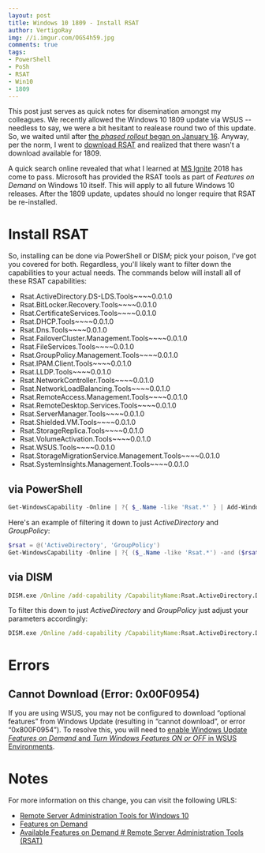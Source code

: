 ```yaml
---
layout: post
title: Windows 10 1809 - Install RSAT 
author: VertigoRay
img: //i.imgur.com/OGS4h59.jpg
comments: true
tags:
- PowerShell
- PoSh
- RSAT
- Win10
- 1809
---
```

This post just serves as quick notes for disemination amongst my colleagues.
We recently allowed the Windows 10 1809 update via WSUS -- needless to say, we were a bit hesitant to realease round two of this update.
So, we waited until after [the *phased rollout* began on January 16](https://support.microsoft.com/en-us/help/4464619/windows-10-update-history).
Anyway, per the norm, I went to [download RSAT](https://www.microsoft.com/en-us/download/details.aspx?id=45520) and realized that there wasn't a download available for 1809.

A quick search online revealed that what I learned at [MS Ignite](https://www.microsoft.com/en-us/ignite) 2018 has come to pass.
Microsoft has provided the RSAT tools as part of *Features on Demand* on Windows 10 itself. This will apply to all future Windows 10 releases.
After the 1809 update, updates should no longer require that RSAT be re-installed.

# Install RSAT

So, installing can be done via PowerShell or DISM; pick your poison, I've got you covered for both. Regardless, you'll likely want to filter down the capabilities to your actual needs. The commands below will install all of these RSAT capabilities:

- Rsat.ActiveDirectory.DS-LDS.Tools~~~~0.0.1.0
- Rsat.BitLocker.Recovery.Tools~~~~0.0.1.0
- Rsat.CertificateServices.Tools~~~~0.0.1.0
- Rsat.DHCP.Tools~~~~0.0.1.0
- Rsat.Dns.Tools~~~~0.0.1.0
- Rsat.FailoverCluster.Management.Tools~~~~0.0.1.0
- Rsat.FileServices.Tools~~~~0.0.1.0
- Rsat.GroupPolicy.Management.Tools~~~~0.0.1.0
- Rsat.IPAM.Client.Tools~~~~0.0.1.0
- Rsat.LLDP.Tools~~~~0.0.1.0
- Rsat.NetworkController.Tools~~~~0.0.1.0
- Rsat.NetworkLoadBalancing.Tools~~~~0.0.1.0
- Rsat.RemoteAccess.Management.Tools~~~~0.0.1.0
- Rsat.RemoteDesktop.Services.Tools~~~~0.0.1.0
- Rsat.ServerManager.Tools~~~~0.0.1.0
- Rsat.Shielded.VM.Tools~~~~0.0.1.0
- Rsat.StorageReplica.Tools~~~~0.0.1.0
- Rsat.VolumeActivation.Tools~~~~0.0.1.0
- Rsat.WSUS.Tools~~~~0.0.1.0
- Rsat.StorageMigrationService.Management.Tools~~~~0.0.1.0
- Rsat.SystemInsights.Management.Tools~~~~0.0.1.0

## via PowerShell

```powershell
Get-WindowsCapability -Online | ?{ $_.Name -like 'Rsat.*' } | Add-WindowsCapability -Online
```

Here's an example of filtering it down to just *ActiveDirectory* and *GroupPolicy*:

```powershell
$rsat = @('ActiveDirectory', 'GroupPolicy')
Get-WindowsCapability -Online | ?{ ($_.Name -like 'Rsat.*') -and ($rsat -contains $_.Name.Split('.')[1]) } | Add-WindowsCapability -Online
```

## via DISM

```cmd
DISM.exe /Online /add-capability /CapabilityName:Rsat.ActiveDirectory.DS-LDS.Tools~~~~0.0.1.0 /CapabilityName:Rsat.BitLocker.Recovery.Tools~~~~0.0.1.0 /CapabilityName:Rsat.CertificateServices.Tools~~~~0.0.1.0 /CapabilityName:Rsat.DHCP.Tools~~~~0.0.1.0 /CapabilityName:Rsat.Dns.Tools~~~~0.0.1.0 /CapabilityName:Rsat.FailoverCluster.Management.Tools~~~~0.0.1.0 /CapabilityName:Rsat.FileServices.Tools~~~~0.0.1.0 /CapabilityName:Rsat.GroupPolicy.Management.Tools~~~~0.0.1.0 /CapabilityName:Rsat.IPAM.Client.Tools~~~~0.0.1.0 /CapabilityName:Rsat.LLDP.Tools~~~~0.0.1.0 /CapabilityName:Rsat.NetworkController.Tools~~~~0.0.1.0 /CapabilityName:Rsat.NetworkLoadBalancing.Tools~~~~0.0.1.0 /CapabilityName:Rsat.RemoteAccess.Management.Tools~~~~0.0.1.0 /CapabilityName:Rsat.RemoteDesktop.Services.Tools~~~~0.0.1.0 /CapabilityName:Rsat.ServerManager.Tools~~~~0.0.1.0 /CapabilityName:Rsat.Shielded.VM.Tools~~~~0.0.1.0 /CapabilityName:Rsat.StorageReplica.Tools~~~~0.0.1.0 /CapabilityName:Rsat.VolumeActivation.Tools~~~~0.0.1.0 /CapabilityName:Rsat.WSUS.Tools~~~~0.0.1.0 /CapabilityName:Rsat.StorageMigrationService.Management.Tools~~~~0.0.1.0 /CapabilityName:Rsat.SystemInsights.Management.Tools~~~~0.0.1.0
```

To filter this down to just *ActiveDirectory* and *GroupPolicy* just adjust your parameters accordingly:

```cmd
DISM.exe /Online /add-capability /CapabilityName:Rsat.ActiveDirectory.DS-LDS.Tools~~~~0.0.1.0 /CapabilityName:Rsat.GroupPolicy.Management.Tools~~~~0.0.1.0
```

# Errors

## Cannot Download (Error: 0x00F0954)

If you are using WSUS, you may not be configured to download “optional features” from Windows Update (resulting in “cannot download”, or error “0x800F0954”). To resolve this, you will need to [enable Windows Update *Features on Demand* and *Turn Windows Features ON or OFF* in WSUS Environments](https://www.stephenwagner.com/2018/10/08/enable-windows-update-features-on-demand-and-turn-windows-features-on-or-off-in-wsus-environments/).

# Notes

For more information on this change, you can visit the following URLS:

- [Remote Server Administration Tools for Windows 10](https://www.microsoft.com/en-ca/download/details.aspx?id=45520)
- [Features on Demand](https://docs.microsoft.com/en-us/windows-hardware/manufacture/desktop/features-on-demand-v2–capabilities)
- [Available Features on Demand # Remote Server Administration Tools (RSAT)](https://docs.microsoft.com/en-us/windows-hardware/manufacture/desktop/features-on-demand-non-language-fod#remote-server-administration-tools-rsat)